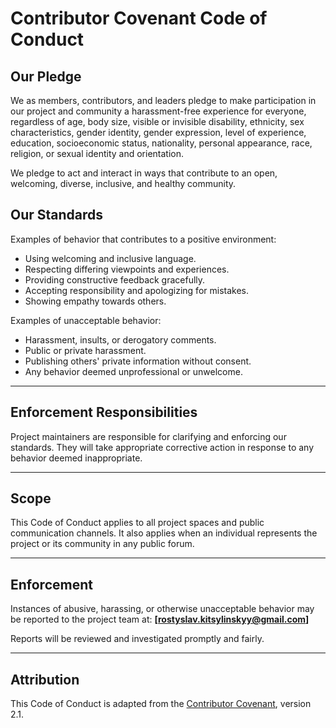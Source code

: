 # Contributor Covenant Code of Conduct

## Our Pledge
We as members, contributors, and leaders pledge to make participation in our project 
and community a harassment-free experience for everyone, regardless of age, body size, 
visible or invisible disability, ethnicity, sex characteristics, gender identity, gender 
expression, level of experience, education, socioeconomic status, nationality, personal 
appearance, race, religion, or sexual identity and orientation.

We pledge to act and interact in ways that contribute to an open, welcoming, diverse, inclusive, 
and healthy community.


## Our Standards
Examples of behavior that contributes to a positive environment:
- Using welcoming and inclusive language.
- Respecting differing viewpoints and experiences.
- Providing constructive feedback gracefully.
- Accepting responsibility and apologizing for mistakes.
- Showing empathy towards others.

Examples of unacceptable behavior:
- Harassment, insults, or derogatory comments.
- Public or private harassment.
- Publishing others' private information without consent.
- Any behavior deemed unprofessional or unwelcome.

---

## Enforcement Responsibilities
Project maintainers are responsible for clarifying and enforcing our standards. 
They will take appropriate corrective action in response to any behavior deemed inappropriate.

---

## Scope
This Code of Conduct applies to all project spaces and public communication channels. 
It also applies when an individual represents the project or its community in any public forum.

---

## Enforcement
Instances of abusive, harassing, or otherwise unacceptable behavior may be reported to the 
project team at:
**[rostyslav.kitsylinskyy@gmail.com]**

Reports will be reviewed and investigated promptly and fairly.

---

## Attribution
This Code of Conduct is adapted from the [Contributor Covenant](https://www.contributor-covenant.org), version 2.1.